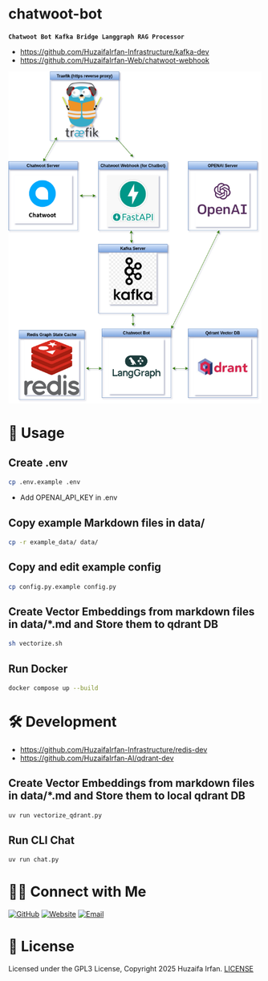 
# chatwoot-bot
**`Chatwoot Bot Kafka Bridge Langgraph RAG Processor`**

- https://github.com/HuzaifaIrfan-Infrastructure/kafka-dev
- https://github.com/HuzaifaIrfan-Web/chatwoot-webhook

<!-- •[Link](#)

<hr>

## 🎬 Demo Video

[![Demo](https://img.youtube.com/vi/video_id/0.jpg)](https://www.youtube.com/watch?v=video_id)

![overview](overview.drawio.png)

-->

![overview](overview.drawio.png)

# 🚀 Usage

## Create .env
```sh
cp .env.example .env
```
- Add OPENAI_API_KEY in .env

## Copy example Markdown files in data/
```sh
cp -r example_data/ data/
```

## Copy and edit example config
```sh
cp config.py.example config.py
```

## Create Vector Embeddings from markdown files in data/*.md and Store them to qdrant DB
```sh
sh vectorize.sh
```

## Run Docker
```sh
docker compose up --build
```

# 🛠️ Development

- https://github.com/HuzaifaIrfan-Infrastructure/redis-dev
- https://github.com/HuzaifaIrfan-AI/qdrant-dev

## Create Vector Embeddings from markdown files in data/*.md and Store them to local qdrant DB
```sh
uv run vectorize_qdrant.py
```

## Run CLI Chat
```sh
uv run chat.py
```





# 🤝🏻 Connect with Me

[![GitHub ](https://img.shields.io/badge/Github-%23222.svg?style=for-the-badge&logo=github&logoColor=white)](https://github.com/HuzaifaIrfan/)
[![Website](https://img.shields.io/badge/Website-%23222.svg?style=for-the-badge&logo=google-chrome&logoColor==%234285F4)](https://www.huzaifairfan.com)
[![Email](https://img.shields.io/badge/Email-%23222.svg?style=for-the-badge&logo=gmail&logoColor=%23D14836)](mailto:hi@huzaifairfan.com)

# 📜 License

Licensed under the GPL3 License, Copyright 2025 Huzaifa Irfan. [LICENSE](LICENSE)



